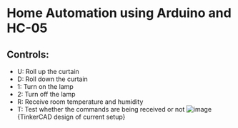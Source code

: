 # Home Automation using Arduino and HC-05
## Controls:
* U: Roll up the curtain
* D: Roll down the curtain
* 1: Turn on the lamp
* 2: Turn off the lamp
* R: Receive room temperature and humidity
* T: Test whether the commands are being received or not
![image](https://user-images.githubusercontent.com/73246683/136401443-e6a70d78-132b-4782-a353-0e9aa727f0ad.png){TinkerCAD design of current setup}
